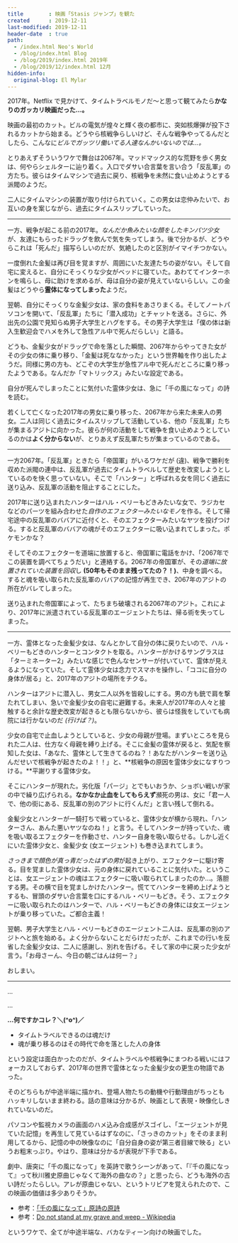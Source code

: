 ```yaml
---
title        : 映画「Stasis ジャンプ」を観た
created      : 2019-12-11
last-modified: 2019-12-11
header-date  : true
path:
  - /index.html Neo's World
  - /blog/index.html Blog
  - /blog/2019/index.html 2019年
  - /blog/2019/12/index.html 12月
hidden-info:
  original-blog: El Mylar
---
```


2017年。Netflix で見かけて、タイムトラベルモノだ〜と思って観てみたら**かなりのガッカリ映画だった…。**

映画の最初のカット。ビルの電気が煌々と輝く夜の都市に、突如核爆弾が投下されるカットから始まる。どうやら核戦争らしいけど、そんな戦争やってるんだとしたら、こんなに*ビルでガッツリ働いてる人達なんかいないのでは…。*

とりあえずそういうワケで舞台は2067年。マッドマックス的な荒野を歩く男女は、何やらシェルターに辿り着く。入口でダサい合言葉を言い合う「反乱軍」の方たち。彼らはタイムマシンで過去に戻り、核戦争を未然に食い止めようとする派閥のようだ。

二人にタイムマシンの装置が取り付けられていく。この男女は恋仲みたいで、お互いの身を案じながら、過去にタイムスリップしていった。

---

一方、戦争が起こる前の2017年。*なんだか魚みたいな顔をしたキンパツ少女*が、友達にもらったドラッグを飲んで気を失ってしまう。後で分かるが、どうやらこれは「死んだ」描写らしいのだが、気絶したのと区別がイマイチつかない。

一度倒れた金髪は再び目を覚ますが、周囲にいた友達たちの姿がない。そして自宅に変えると、自分にそっくりな少女がベッドに寝ていた。あわててインターホンを鳴らし、母に助けを求めるが、母は自分の姿が見えていないらしい。この金髪はどうやら**霊体になってしまった**ようだ。

翌朝、自分にそっくりな金髪少女は、家の食料をあさりまくる。そしてノートパソコンを開いて、「反乱軍」たちに「潜入成功」とチャットを送る。さらに、外出先の公園で見知らぬ男子大学生とハグをする。その男子大学生は「僕の体は新入生歓迎会でハメを外して急性アル中で死んだらしい」と語る。

どうも、金髪少女がドラッグで命を落とした瞬間、2067年からやってきた女がその少女の体に乗り移り、「金髪は死ななかった」という世界軸を作り出したようだ。同様に男の方も、どこぞの大学生が急性アル中で死んだところに乗り移ったようである。なんだか「マトリックス」みたいな設定である。

自分が死んでしまったことに気付いた霊体少女は、急に「千の風になって」の詩を読む。

若くして亡くなった2017年の男女に乗り移った、2067年から来た未来人の男女。二人は同じく過去にタイムスリップして活動している、他の「反乱軍」たちが集まるアジトに向かった。彼らが何の活動をして戦争を食い止めようとしているのかは**よく分からない**が、とりあえず反乱軍たちが集まっているのである。

---

一方2067年。「反乱軍」ときたら「帝国軍」がいるワケだが (違)、戦争で勝利を収めた派閥の連中は、反乱軍が過去にタイムトラベルして歴史を改変しようとしているのを快く思っていない。そこで「ハンター」と呼ばれる女を同じく過去に送り込み、反乱軍の活動を阻止することにした。

2017年に送り込まれたハンターはハル・ベリーもどきみたいな女で、ラジカセなどのパーツを組み合わせた*自作のエフェクターみたいなモノ*を作る。そして帰宅途中の反乱軍のババアに近付くと、そのエフェクターみたいなヤツを投げつける。すると反乱軍のババアの魂がそのエフェクターに吸い込まれてしまった。ポケモンかな？

そしてそのエフェクターを道端に放置すると、帝国軍に電話をかけ、「2067年でこの装置を調べてちょうだい」と連絡する。2067年の帝国軍が、その*道端に放置されていた装置を回収*し **(50年もそのまま残ってたの？！)**、中身を調べる。すると魂を吸い取られた反乱軍のババアの記憶が再生でき、2067年のアジトの所在がバレてしまった。

送り込まれた帝国軍によって、たちまち破壊される2067年のアジト。これにより、2017年に派遣されている反乱軍のエージェントたちは、帰る術を失ってしまった。

---

一方、霊体となった金髪少女は、なんとかして自分の体に戻りたいので、ハル・ベリーもどきのハンターとコンタクトを取る。ハンターがかけるサングラスは「ターミネーター2」みたいな感じで色んなセンサーが付いていて、霊体が見えるようになっていた。そして霊体少女は念力でスマホを操作し、「ココに自分の身体が居る」と、2017年のアジトの場所をチクる。

ハンターはアジトに潜入し、男女二人以外を皆殺しにする。男の方も銃で肩を撃たれてしまい、急いで金髪少女の自宅に避難する。未来人が2017年の人々と接触すると余計な歴史改変が起きるとも限らないから、彼らは怪我をしていても病院には行かないのだ *(行けば？)*。

少女の自宅で止血しようとしていると、少女の母親が登場。まずいところを見られた二人は、仕方なく母親を縛り上げる。そこに金髪の霊体が戻ると、気配を察知した女は、「あなた、霊体として生きてるのね？！あなたがハンターを送り込んだせいで核戦争が起きたのよ！！」と、**核戦争の原因を霊体少女になすりつける。**平謝りする霊体少女。

そこにハンターが現れた。劣化版「パージ」とでもいおうか、ショボい戦いが家の中で繰り広げられる。**なかなか止血をしてもらえず**瀕死の男は、女に「君一人で、他の街にある、反乱軍の別のアジトに行くんだ」と言い残して倒れる。

金髪少女とハンターが一騎打ちで戦っていると、霊体少女が横から現れ、「ハンターさん、あんた悪いヤツなのね！」と言う。そしてハンターが持っていた、魂を吸い取るエフェクターを作動させ、ハンター自身を吸い取らせる。しかし近くにいた霊体少女と、金髪少女 (女エージェント) も巻き込まれてしまう。

*さっきまで顔色が真っ青だったはずの男*が起き上がり、エフェクターに駆け寄る。目を覚ました霊体少女は、元の身体に戻れていることに気付いた。ということは、女エージェントの魂はエフェクターに吸い取られてしまったのか…。落胆する男。その横で目を覚ましかけたハンター。慌ててハンターを締め上げようとするも、冒頭のダサい合言葉を口にするハル・ベリーもどき。そう、エフェクターに吸い取られたのはハンターで、ハル・ベリーもどきの身体には女エージェントが乗り移っていた。ご都合主義！

翌朝、男子大学生とハル・ベリーもどきのエージェント二人は、反乱軍の別のアジトへと旅を始める。よく分からないことだらけだったが、これまでの行いを反省した金髪少女は、二人に感謝し、別れを告げる。そして家の中に戻った少女が言う。「お母さーん、今日の朝ごはんは何ー？」

おしまい。

---

…

…

**…何ですかコレ？＼(^o^)／**

- タイムトラベルできるのは魂だけ
- 魂が乗り移るのはその時代で命を落とした人の身体

という設定は面白かったのだが、タイムトラベルや核戦争にまつわる戦いにはフォーカスしておらず、2017年の世界で霊体となった金髪少女の更生の物語であった。

そのどちらもが中途半端に描かれ、登場人物たちの動機や行動理由がちっともハッキリしないまま終わる。話の意味は分かるが、映画として表現・映像化しきれていないのだ。

パソコンや監視カメラの画面のハメ込み合成感がスゴイし、「エージェントが見ていた記憶」を再生して見ているはずなのに、「さっきのカット」をそのまま利用してるから、記憶の中の映像なのに「自分自身の姿が第三者目線で映る」というお粗末っぷり。やはり、意味は分かるが表現が下手である。

劇中、唐突に「千の風になって」を英詩で歌うシーンがあって、「『千の風になって』って秋川雅史原曲じゃなくて海外の曲なの？」と思ったら、どうも海外の古い詩だったらしい。アレが原曲じゃない、というトリビアを覚えられたので、この映画の価値は多少ありそうか。

- 参考：[「千の風になって」原詩の原詩](http://www.celestial-spells.com/logs/2006/07/_do_not_stand_at_my_grave_and.php)
- 参考：[Do not stand at my grave and weep - Wikipedia](https://ja.wikipedia.org/wiki/Do_not_stand_at_my_grave_and_weep)

というワケで、全てが中途半端な、バカなティーン向けの映画でした。
